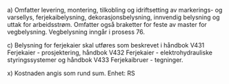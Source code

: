 a) Omfatter levering, montering, tilkobling og idriftsetting av markerings- og varsellys, ferjekaibelysning, dekorasjonsbelysning, innvendig belysning og uttak for arbeidsstrøm. Omfatter også braketter for feste av master for vegbelysning. Vegbelysning inngår i prosess 76.

c) Belysning for ferjekaier skal utføres som beskrevet i håndbok V431 Ferjekaier - prosjektering, håndbok V432 Ferjekaier - elektrohydrauliske styringssystemer og håndbok V433 Ferjekaibruer - tegninger.

x) Kostnaden angis som rund sum. Enhet: RS

